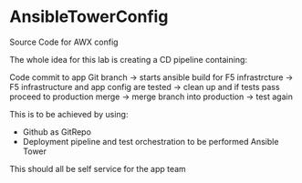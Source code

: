 # AnsibleTowerConfig

Source Code for AWX config

The whole idea for this lab is creating a CD pipeline containing:

Code commit to app Git branch -> starts ansible build for F5 infrastrcture -> F5 infrastructure and app config are tested -> clean up and if tests pass proceed to production merge -> merge branch into production -> test again

This is to be achieved by using:

- Github as GitRepo
- Deployment pipeline and test orchestration to be performed Ansible Tower

This should all be self service for the app team